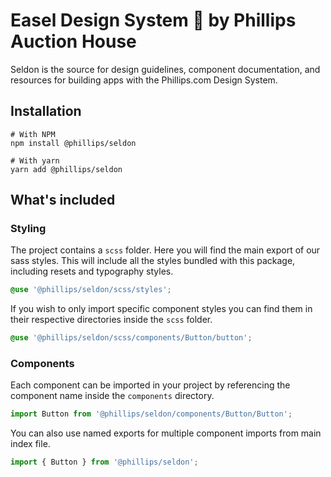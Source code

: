 # Easel Design System 🎨 by Phillips Auction House

Seldon is the source for design guidelines, component documentation, and resources for building apps with the Phillips.com Design System.

## Installation

```
# With NPM
npm install @phillips/seldon

# With yarn
yarn add @phillips/seldon
```

## What's included

### Styling

The project contains a `scss` folder. Here you will find the main export of our sass styles. This will include all the styles bundled with this package, including resets and typography styles.

```scss
@use '@phillips/seldon/scss/styles';
```

If you wish to only import specific component styles you can find them in their respective directories inside the `scss` folder.

```scss
@use '@phillips/seldon/scss/components/Button/button';
```

### Components

Each component can be imported in your project by referencing the component name inside the `components` directory.

```js
import Button from '@phillips/seldon/components/Button/Button';
```

You can also use named exports for multiple component imports from main index file.

```js
import { Button } from '@phillips/seldon';
```
